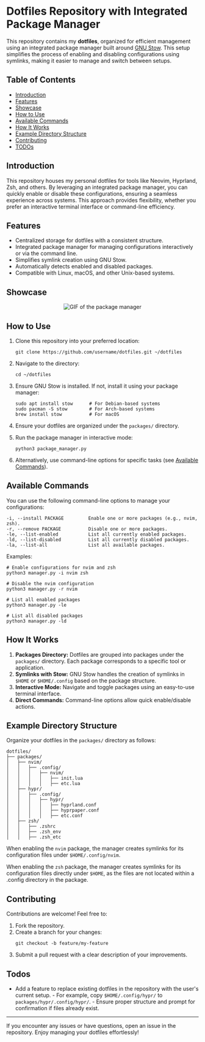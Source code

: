 # Dotfiles Repository with Integrated Package Manager

This repository contains my **dotfiles**, organized for efficient management using an integrated package manager built around [GNU Stow](https://www.gnu.org/software/stow/). This setup simplifies the process of enabling and disabling configurations using symlinks, making it easier to manage and switch between setups.

## Table of Contents

- [Introduction](#introduction)
- [Features](#features)
- [Showcase](#showcase)
- [How to Use](#how-to-use)
- [Available Commands](#available-commands)
- [How It Works](#how-it-works)
- [Example Directory Structure](#example-directory-structure)
- [Contributing](#contributing)
- [TODOs](#todos)

## Introduction

This repository houses my personal dotfiles for tools like Neovim, Hyprland, Zsh, and others. By leveraging an integrated package manager, you can quickly enable or disable these configurations, ensuring a seamless experience across systems. This approach provides flexibility, whether you prefer an interactive terminal interface or command-line efficiency.

## Features

- Centralized storage for dotfiles with a consistent structure.
- Integrated package manager for managing configurations interactively or via the command line.
- Simplifies symlink creation using GNU Stow.
- Automatically detects enabled and disabled packages.
- Compatible with Linux, macOS, and other Unix-based systems.

## Showcase

<p align="center">
    <img src="resources/showcase.gif" alt="GIF of the package manager"/>
</p>


## How to Use

1. Clone this repository into your preferred location:
   ```
   git clone https://github.com/username/dotfiles.git ~/dotfiles
   ```

2. Navigate to the directory:
   ```
   cd ~/dotfiles
   ```

3. Ensure GNU Stow is installed. If not, install it using your package manager:
   ```
   sudo apt install stow      # For Debian-based systems
   sudo pacman -S stow        # For Arch-based systems
   brew install stow          # For macOS
   ```

4. Ensure your dotfiles are organized under the `packages/` directory.

5. Run the package manager in interactive mode:
   ```
   python3 package_manager.py
   ```

6. Alternatively, use command-line options for specific tasks (see [Available Commands](#available-commands)).

## Available Commands

You can use the following command-line options to manage your configurations:

```
-i, --install PACKAGE         Enable one or more packages (e.g., nvim, zsh).
-r, --remove PACKAGE          Disable one or more packages.
-le, --list-enabled           List all currently enabled packages.
-ld, --list-disabled          List all currently disabled packages.
-la, --list-all               List all available packages.
```

Examples:
```
# Enable configurations for nvim and zsh
python3 manager.py -i nvim zsh

# Disable the nvim configuration
python3 manager.py -r nvim

# List all enabled packages
python3 manager.py -le

# List all disabled packages
python3 manager.py -ld
```

## How It Works

1. **Packages Directory:** Dotfiles are grouped into packages under the `packages/` directory. Each package corresponds to a specific tool or application.
2. **Symlinks with Stow:** GNU Stow handles the creation of symlinks in `$HOME` or `$HOME/.config` based on the package structure.
3. **Interactive Mode:** Navigate and toggle packages using an easy-to-use terminal interface.
4. **Direct Commands:** Command-line options allow quick enable/disable actions.

## Example Directory Structure

Organize your dotfiles in the `packages/` directory as follows:
```
dotfiles/
├── packages/
│   ├── nvim/
│   │   ├── .config/
│   │   │   ├── nvim/
│   │   │   │   ├── init.lua
│   │   │   │   ├── etc.lua
│   ├── hypr/
│   │   ├── .config/
│   │   │   ├── hypr/
│   │   │   │   ├── hyprland.conf
│   │   │   │   ├── hyprpaper.conf
│   │   │   │   ├── etc.conf
│   ├── zsh/
│   │   ├── .zshrc
│   │   ├── .zsh_env
│   │   ├── .zsh_etc
```

When enabling the `nvim` package, the manager creates symlinks for its configuration files under `$HOME/.config/nvim`.

When enabling the `zsh` package, the manager creates symlinks for its configuration files directly under `$HOME`, as the files are not located within a .config directory in the package.

## Contributing

Contributions are welcome! Feel free to:

1. Fork the repository.
2. Create a branch for your changes:
   ```
   git checkout -b feature/my-feature
   ```
3. Submit a pull request with a clear description of your improvements.

## Todos

- Add a feature to replace existing dotfiles in the repository with the user's current setup. - For example, copy `$HOME/.config/hypr/` to `packages/hypr/.config/hypr/`. - Ensure proper structure and prompt for confirmation if files already exist.

---

If you encounter any issues or have questions, open an issue in the repository. Enjoy managing your dotfiles effortlessly!
